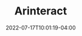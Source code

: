 ---
title: "Arinteract"
paperTitle: "Exploring Interactions with Printed Data Visualizations in Augmented Reality"
date: 2022-07-17T10:01:19-04:00
draft: false
conference: IEEE Transactions on Visualization and Computer Graphics (TVCG)
year: 2022
authors: Wai Tong, Zhutian Chen, Meng Xia, Leo Yu-Ho Lo, Linping Yuan, Benjamin Bach, Huamin Qu
authorsNote:
link: https://doi.org/10.1109/TVCG.2022.3209386
imgSrc: img/vis2022.jpg
award: IEEE VIS 2022 Honorable Mention Award
---
